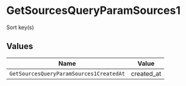 # GetSourcesQueryParamSources1

Sort key(s)


## Values

| Name                                    | Value                                   |
| --------------------------------------- | --------------------------------------- |
| `GetSourcesQueryParamSources1CreatedAt` | created_at                              |